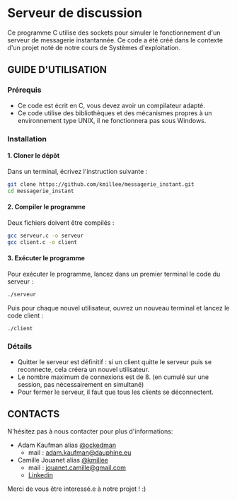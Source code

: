 # Serveur de discussion
Ce programme C utilise des sockets pour simuler le fonctionnement d'un serveur de messagerie instantannée. 
Ce code a été créé dans le contexte d'un projet noté de notre cours de Systèmes d'exploitation.

## GUIDE D'UTILISATION

### Prérequis
* Ce code est écrit en C, vous devez avoir un compilateur adapté.
* Ce code utilise des bibliothèques et des mécanismes propres à un environnement type UNIX, il ne fonctionnera pas sous Windows.

### Installation

#### 1. Cloner le dépôt
Dans un terminal, écrivez l'instruction suivante :
```sh
git clone https://github.com/kmillee/messagerie_instant.git 
cd messagerie_instant
```
#### 2. Compiler le programme
Deux fichiers doivent être compilés :
```sh
gcc serveur.c -o serveur
gcc client.c -o client
```
#### 3. Exécuter le programme
Pour exécuter le programme, lancez dans un premier terminal le code du serveur :
```sh
./serveur
```
Puis pour chaque nouvel utilisateur, ouvrez un nouveau terminal et lancez le code client :
```sh
./client
```
### Détails
* Quitter le serveur est définitif : si un client quitte le serveur puis se reconnecte, cela créera un nouvel utilisateur.
* Le nombre maximum de connexions est de 8. (en cumulé sur une session, pas nécessairement en simultané)
* Pour fermer le serveur, il faut que tous les clients se déconnectent.

## CONTACTS
N'hésitez pas à nous contacter pour plus d'informations:
* Adam Kaufman alias [@ockedman](https://github.com/ockedman)
  * mail : adam.kaufman@dauphine.eu
* Camille Jouanet alias [@kmillee](https://github.com/kmillee)
  * mail : jouanet.camille@gmail.com
  * [Linkedin](https://fr.linkedin.com/in/camillejouanet)

Merci de vous être interessé.e à notre projet ! :)
